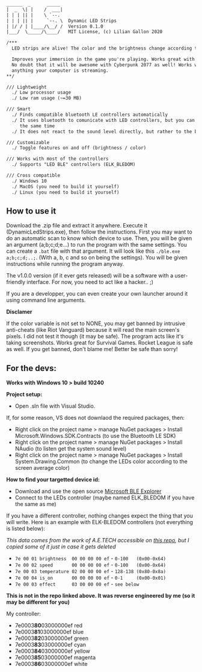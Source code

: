 ```txt
______  _      _____
|  _  \| |    /  ___|
| | | || |    \ `--.
| | | || |     `--. \  Dynamic LED Strips
| |/ / | |____/\__/ /  Version 0.1.0
|___/  \_____/\____/   MIT License, (c) Lilian Gallon 2020

/***
  LED strips are alive! The color and the brightness change according to the activity of your computer!

  Improves your immersion in the game you're playing. Works great with the new Assassin's Creed Valhalla.
  No doubt that it will be awesome with Cyberpunk 2077 as well! Works with movies, yutube videos and
  anything your computer is streaming.
**/

/// Lightweight
  ./ Low processor usage
  ./ Low ram usage (~=30 MB)

/// Smart
  ./ Finds compatible bluetooth LE controllers automatically
  ./ It uses bluetooth to comunicate with LED controllers, but you can still use your game controller at
	 the same time
  ./ It does not react to the sound level directly, but rather to the bass level.

/// Customizable
  ./ Toggle features on and off (brightness / color)

/// Works with most of the controllers
  ./ Supports "LED BLE" controllers (ELK_BLEDOM)

/// Cross compatible
  ./ Windows 10
  ./ MacOS (you need to build it yourself)
  ./ Linux (you need to build it yourself)
```

## How to use it

Download the .zip file and extract it anywhere. Execute it (DynamicLedStrips.exe), then follow the instructions. First you may want to do an automatic scan to know which device to use. Then, you will be given an argument (a;b;c;d;e...) to run the program with the same settings. You can create a `.bat` file with that argument. It will look like this `./ble.exe a;b;c;d;..;`. (With a, b, c and so on being the settings). You will be given instructions while running the program anyway.

The v1.0.0 version (if it ever gets released) will be a software with a user-friendly interface. For now, you need to act like a hacker.. ;)

If you are a developper, you can even create your own launcher around it using command line arguments.

**Disclamer**

If the color variable is not set to NONE, you may get banned by intrusive anti-cheats (like Riot Vanguard) because it will read the main screen's pixels. I did not test it though (it may be safe). The program acts like it's taking screenshots. Works great for Survival Games. Rocket League is safe as well. If you get banned, don't blame me! Better be safe than sorry!

## For the devs:

**Works with Windows 10 > build 10240**

**Project setup:**
- Open .sln file with Visual Studio.

If, for some reason, VS does not downlaod the required packages, then:
- Right click on the project name > manage NuGet packages > Install Microsoft.Windows.SDK.Contracts (to use the Bluetooth LE SDK)
- Right click on the project name > manage NuGet packages > Install NAudio (to listen get the system sound level)
- Right click on the project name > manage NuGet packages > Install System.Drawing.Common (to change the LEDs color according to the screen average color)

**How to find your targetted device id:**
- Download and use the open source [Microsoft BLE Explorer](https://www.microsoft.com/en-us/p/bluetooth-le-explorer/9n0ztkf1qd98?activetab=pivot:overviewtab)
- Connect to the LEDs controller (maybe named ELK_BLEDOM  if you have the same as me)

If you have a different controller, nothing changes expect the thing that you will write. Here is an example with ELK-BLEDOM controllers (not everything is listed below):

*This data comes from the work of A.E.TECH accessible on [this repo](https://github.com/arduino12/ble_rgb_led_strip_controller), but I copied some of it just in case it gets deleted*

- `7e 00 01 brightness  00 00 00 00 ef` - `0-100   (0x00-0x64)`
- `7e 00 02 speed       00 00 00 00 ef` - `0-100   (0x00-0x64)`
- `7e 00 03 temperature 02 00 00 00 ef` - `128-138 (0x80-0x8a)`
- `7e 00 04 is_on       00 00 00 00 ef` - `0-1     (0x00-0x01)`
- `7e 00 03 effect      03 00 00 00 ef` - `see below`

**This is not in the repo linked above. It was reverse engineered by me (so it may be different for you)**

My controller:
- 7e0003**80**03000000ef red
- 7e0003**81**03000000ef blue
- 7e0003**82**03000000ef green
- 7e0003**83**03000000ef cyan
- 7e0003**84**03000000ef yellow
- 7e0003**85**03000000ef magenta
- 7e0003**86**03000000ef white
